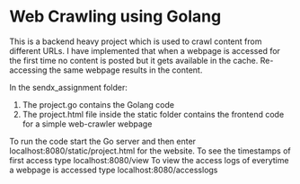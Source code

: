 # Web Crawling using Golang

This is a backend heavy project which is used to crawl content from different URLs.
I have implemented that when a webpage is accessed for the first time no content is posted but it gets available in the cache. Re-accessing the same webpage results in the content.

In the sendx_assignment folder:
1. The project.go contains the Golang code
2. The project.html file inside the static folder contains the frontend code for a simple web-crawler webpage

To run the code start the Go server and then enter localhost:8080/static/project.html for the website.
To see the timestamps of first access type localhost:8080/view
To view the access logs of everytime a webpage is accessed type localhost:8080/accesslogs
